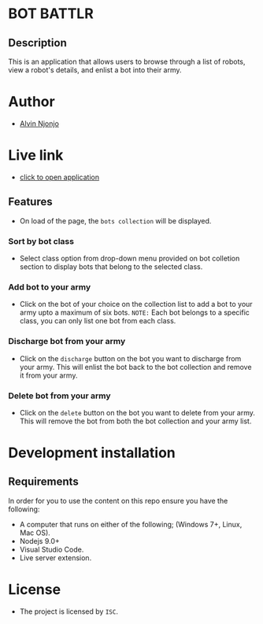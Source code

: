 # BOT BATTLR

## Description

This is an application that allows users to browse through a list of robots, view a robot's details, and enlist a bot into their army.

# Author

- [Alvin Njonjo](https://github.com/fela-Supa )

# Live link

- [click to open application]()

## Features
- On load of the page, the `bots collection` will be displayed.

### Sort by bot class
- Select class option from drop-down menu provided on bot colletion section to display bots that belong to the selected class.

### Add bot to your army
- Click on the bot of your choice on the collection list to add a bot to your army upto a maximum of six bots. `NOTE:` Each bot belongs to a specific class, you can only list one bot from each class.

### Discharge bot from your army
- Click on the  `discharge` button on the bot you want to discharge from your army. This will enlist the bot back to the  bot collection and remove it from your army.

### Delete bot from your army
- Click on the  `delete` button on the bot you want to delete from your army. This will remove the bot from both the bot collection and your army list.

# Development installation

## Requirements

In order for you to use the content on this repo ensure you have the following:

- A computer that runs on either of the following; (Windows 7+, Linux, Mac OS).
- Nodejs 9.0+
- Visual Studio Code.
- Live server extension.

# License

- The project is licensed by `ISC`.
